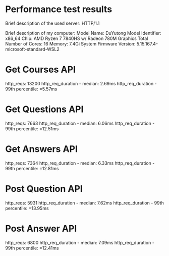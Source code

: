 # Performance test results

Brief description of the used server: HTTP/1.1 

Brief description of my computer:
  Model Name: DuYutong
  Model Identifier: x86_64
  Chip: AMD Ryzen 7 7840HS w/ Radeon 780M Graphics
  Total Number of Cores: 16
  Memory: 7.4Gi
  System Firmware Version: 5.15.167.4-microsoft-standard-WSL2


# Get Courses API

http_reqs: 13200 
http_req_duration - median: 2.69ms
http_req_duration - 99th percentile: =5.57ms 


# Get Questions API

http_reqs: 7663 
http_req_duration - median: 6.06ms
http_req_duration - 99th percentile: =12.51ms 

# Get Answers API

http_reqs: 7364 
http_req_duration - median: 6.33ms
http_req_duration - 99th percentile: =12.81ms 

# Post Question API

http_reqs: 5931 
http_req_duration - median: 7.62ms
http_req_duration - 99th percentile: =13.95ms 

# Post Answer API

http_reqs: 6800 
http_req_duration - median: 7.09ms
http_req_duration - 99th percentile: =12.41ms 
